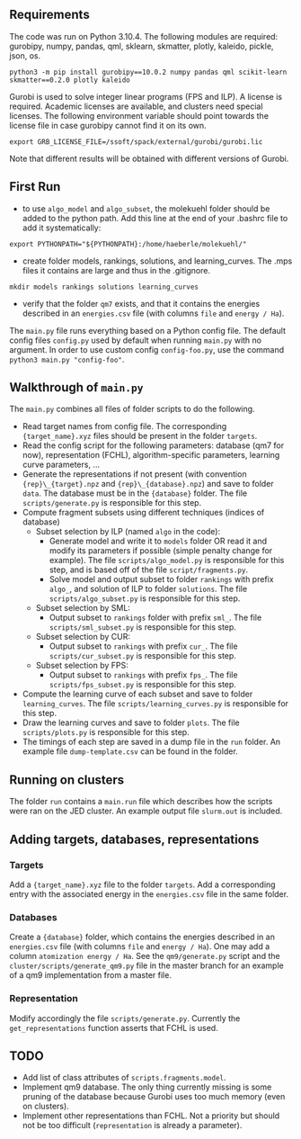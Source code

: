 ## Requirements

The code was run on Python 3.10.4. The following modules are required: gurobipy, numpy, pandas, qml, sklearn, skmatter, plotly, kaleido, pickle, json, os.
```
python3 -m pip install gurobipy==10.0.2 numpy pandas qml scikit-learn skmatter==0.2.0 plotly kaleido
```

Gurobi is used to solve integer linear programs (FPS and ILP). A license is required. Academic licenses are available, and clusters need special licenses.
The following environment variable should point towards the license file in case gurobipy cannot find it on its own.
```
export GRB_LICENSE_FILE=/ssoft/spack/external/gurobi/gurobi.lic
```

Note that different results will be obtained with different versions of Gurobi.

## First Run

- to use `algo_model` and `algo_subset`, the molekuehl folder should be added to the python path.
Add this line at the end of your .bashrc file to add it systematically:
```
export PYTHONPATH="${PYTHONPATH}:/home/haeberle/molekuehl/"
```

- create folder models, rankings, solutions, and learning_curves. The .mps files it contains are large and thus in the .gitignore.
```
mkdir models rankings solutions learning_curves
```

- verify that the folder `qm7` exists, and that it contains the energies described in an `energies.csv` file (with columns `file` and `energy / Ha`).

The `main.py` file runs everything based on a Python config file. The default config files `config.py` used by default when running `main.py` with no argument.
In order to use custom config `config-foo.py`, use the command `python3 main.py "config-foo"`.

## Walkthrough of `main.py`

The `main.py` combines all files of folder scripts to do the following.

- Read target names from config file. The corresponding `{target_name}.xyz` files should be present in the folder `targets`.
- Read the config script for the following parameters: database (qm7 for now), representation (FCHL), algorithm-specific parameters, learning curve parameters, ...
- Generate the representations if not present (with convention `{rep}\_{target}.npz` and `{rep}\_{database}.npz`) and save to folder `data`. The database must be in the `{database}` folder.
The file `scripts/generate.py` is responsible for this step.
- Compute fragment subsets using different techniques (indices of database)
	- Subset selection by ILP (named `algo` in the code):
		- Generate model and write it to `models` folder OR read it and modify its parameters if possible (simple penalty change for example).
		The file `scripts/algo_model.py` is responsible for this step, and is based off of the file `script/fragments.py`.
		- Solve model and output subset to folder `rankings` with prefix `algo_`, and solution of ILP to folder `solutions`.
		The file `scripts/algo_subset.py` is responsible for this step.
	- Subset selection by SML:
		- Output subset to `rankings` folder with prefix `sml_`.
		The file `scripts/sml_subset.py` is responsible for this step.
	- Subset selection by CUR:
		- Output subset to `rankings` with prefix `cur_`.
		The file `scripts/cur_subset.py` is responsible for this step.
	- Subset selection by FPS:
		- Output subset to `rankings` with prefix `fps_`.
		The file `scripts/fps_subset.py` is responsible for this step.
- Compute the learning curve of each subset and save to folder `learning_curves`.
The file `scripts/learning_curves.py` is responsible for this step.
- Draw the learning curves and save to folder `plots`.
The file `scripts/plots.py` is responsible for this step.
- The timings of each step are saved in a dump file in the `run` folder. An example file `dump-template.csv` can be found in the folder.

## Running on clusters

The folder `run` contains a `main.run` file which describes how the scripts were ran on the JED cluster.
An example output file `slurm.out` is included.

## Adding targets, databases, representations

### Targets

Add a `{target_name}.xyz` file to the folder `targets`.
Add a corresponding entry with the associated energy in the `energies.csv` file in the same folder.

### Databases

Create a `{database}` folder, which contains the energies described in an `energies.csv` file (with columns `file` and `energy / Ha`).
One may add a column `atomization energy / Ha`. 
See the `qm9/generate.py` script and the `cluster/scripts/generate_qm9.py` file in the master branch for an example of a qm9 implementation from a master file.

### Representation

Modify accordingly the file `scripts/generate.py`. Currently the `get_representations` function asserts that FCHL is used.

## TODO

- Add list of class attributes of `scripts.fragments.model`.
- Implement qm9 database. The only thing currently missing is some pruning of the database because Gurobi uses too much memory (even on clusters). 
- Implement other representations than FCHL. Not a priority but should not be too difficult (`representation` is already a parameter).

